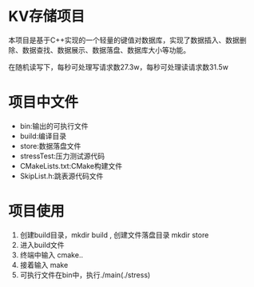 # KV存储项目
本项目是基于C++实现的一个轻量的键值对数据库，实现了数据插入、数据删除、数据查找、数据展示、数据落盘、数据库大小等功能。

在随机读写下，每秒可处理写请求数27.3w，每秒可处理读请求数31.5w

# 项目中文件
* bin:输出的可执行文件
* build:编译目录
* store:数据落盘文件
* stressTest:压力测试源代码
* CMakeLists.txt:CMake构建文件
* SkipList.h:跳表源代码文件


# 项目使用
1. 创建build目录，mkdir build , 创建文件落盘目录 mkdir store
2. 进入build文件
3. 终端中输入 cmake..
4. 接着输入 make
5. 可执行文件在bin中，执行./main(./stress)


